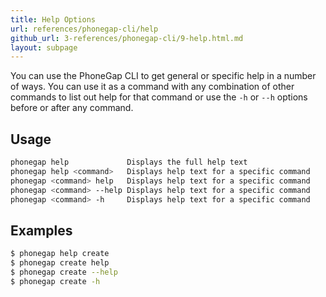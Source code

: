 ```yaml
---
title: Help Options
url: references/phonegap-cli/help
github_url: 3-references/phonegap-cli/9-help.html.md
layout: subpage
---
```


You can use the PhoneGap CLI to get general or specific help in a number of ways. You can use it as a command with any combination of other commands to list out help for that command or use the `-h` or `--h` options before or after any command.

## Usage

```bash
phonegap help             Displays the full help text
phonegap help <command>   Displays help text for a specific command
phonegap <command> help   Displays help text for a specific command
phonegap <command> --help Displays help text for a specific command
phonegap <command> -h     Displays help text for a specific command
```

## Examples

```bash
$ phonegap help create
$ phonegap create help
$ phonegap create --help
$ phonegap create -h
```
